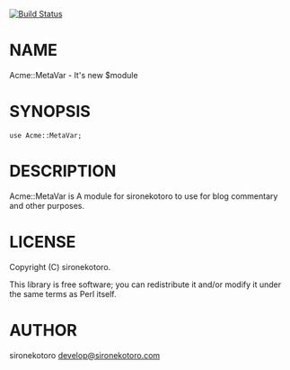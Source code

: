 [![Build Status](https://travis-ci.org/sironekotoro/Acme-MetaVar.svg?branch=master)](https://travis-ci.org/sironekotoro/Acme-MetaVar)
# NAME

Acme::MetaVar - It's new $module

# SYNOPSIS

    use Acme::MetaVar;

# DESCRIPTION

Acme::MetaVar is A module for sironekotoro to use for blog commentary and other purposes.

# LICENSE

Copyright (C) sironekotoro.

This library is free software; you can redistribute it and/or modify
it under the same terms as Perl itself.

# AUTHOR

sironekotoro <develop@sironekotoro.com>

